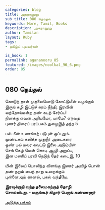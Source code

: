 ```yaml
---
categories: blog
title: அகநானூறு 
sub_title: 080 நெய்தல்
keywords: More, Tamil, Books
description: அகநானூறு 
author: Tamilan
layout: Ruby
tags:
- தமிழ்ப் புலவர்கள் 

is_book: 1
permalink: agananooru_85
featured: /images/noolkal_96_6.png
order: 85
---
```



## 080 நெய்தல்

கொடுந் தாள் முதலையொடு கோட்டுமீன் வழங்கும்  
இருங் கழி இட்டுச் சுரம் நீந்தி, இரவின்  
வந்தோய்மன்ற தண் கடற் சேர்ப்ப!  
நினக்கு எவன் அரியமோ, யாமே? எந்தை  
புணர் திரைப் பரப்பகம் துழைஇத் தந்த 5

பல் மீன் உணங்கற் படுபுள் ஓப்புதும்.  
முண்டகம் கலித்த முதுநீர் அடைகரை  
ஒண் பல் மலர கவட்டு இலை அடும்பின்  
செங் கேழ் மென் கொடி ஆழி அறுப்ப,  
இன மணிப் புரவி நெடுந் தேர் கடைஇ, 10

மின் இலைப் பொலிந்த விளங்கு இணர் அவிழ் பொன்  
தண் நறும் பைந் தாது உறைக்கும்  
புன்னைஅம் கானல், பகல் வந்தீமே.

**இரவுக்குறி வந்த தலைமகற்குத் தோழி  
சொல்லியது. - மருங்கூர் கிழார் பெருங் கண்ணனார்**

[அடுத்த பக்கம்](agananooru_86)